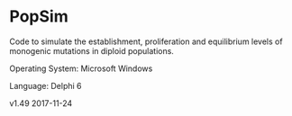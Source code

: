 # PopSim
Code to simulate the establishment, proliferation and equilibrium levels of monogenic mutations in diploid populations.

Operating System: Microsoft Windows

Language: Delphi 6

v1.49 2017-11-24

